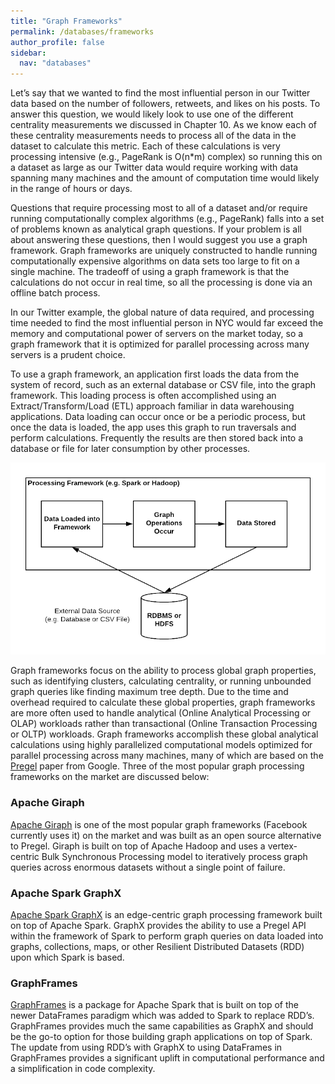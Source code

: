 ```yaml
---
title: "Graph Frameworks"
permalink: /databases/frameworks
author_profile: false
sidebar:
  nav: "databases"
---
```

Let’s say that we wanted to find the most influential person in our Twitter data based on the number of followers, retweets, and likes on his posts. To answer this question, we would likely look to use one of the different centrality measurements we discussed in Chapter 10.  As we know each of these centrality measurements needs to process all of the data in the dataset to calculate this metric.  Each of these calculations is very processing intensive (e.g., PageRank is O(n*m) complex) so running this on a dataset as large as our Twitter data would require working with data spanning many machines and the amount of computation time would likely in the range of hours or days.  

Questions that require processing most to all of a dataset and/or require running computationally complex algorithms (e.g., PageRank) falls into a set of problems known as analytical graph questions.  If your problem is all about answering these questions, then I would suggest you use a graph framework.  Graph frameworks are uniquely constructed to handle running computationally expensive algorithms on data sets too large to fit on a single machine.  The tradeoff of using a graph framework is that the calculations do not occur in real time, so all the processing is done via an offline batch process. 

In our Twitter example, the global nature of data required, and processing time needed to find the most influential person in NYC would far exceed the memory and computational power of servers on the market today, so a graph framework that it is optimized for parallel processing across many servers is a prudent choice.

To use a graph framework, an application first loads the data from the system of record, such as an external database or CSV file, into the graph framework.  This loading process is often accomplished using an Extract/Transform/Load (ETL) approach familiar in data warehousing applications.  Data loading can occur once or be a periodic process, but once the data is loaded, the app uses this graph to run traversals and perform calculations.  Frequently the results are then stored back into a database or file for later consumption by other processes.

![Graph Framework](/assets/images/pages/databases/framework.png)

Graph frameworks focus on the ability to process global graph properties, such as identifying clusters, calculating centrality, or running unbounded graph queries like finding maximum tree depth.  Due to the time and overhead required to calculate these global properties, graph frameworks are more often used to handle analytical (Online Analytical Processing or OLAP) workloads rather than transactional (Online Transaction Processing or OLTP) workloads.  Graph frameworks accomplish these global analytical calculations using highly parallelized computational models optimized for parallel processing across many machines, many of which are based on the <a href="https://dl.acm.org/citation.cfm?id=1807184" target="_blank">Pregel</a> paper from Google.
Three of the most popular graph processing frameworks on the market are discussed below:

### Apache Giraph
<a href="http://giraph.apache.org/" target="_blank">Apache Giraph</a>  is one of the most popular graph frameworks (Facebook currently uses it) on the market and was built as an open source alternative to Pregel.  Giraph is built on top of Apache Hadoop and uses a vertex-centric Bulk Synchronous Processing  model to iteratively process graph queries across enormous datasets without a single point of failure.  

### Apache Spark GraphX
<a href="https://spark.apache.org/graphx/" target="_blank">Apache Spark GraphX</a>   is an edge-centric graph processing framework built on top of Apache Spark.  GraphX provides the ability to use a Pregel API within the framework of Spark to perform graph queries on data loaded into graphs, collections, maps, or other Resilient Distributed Datasets (RDD) upon which Spark is based.


### GraphFrames
<a href="https://graphframes.github.io/" target="_blank">GraphFrames</a>   is a package for Apache Spark that is built on top of the newer DataFrames paradigm which was added to Spark to replace RDD’s.  GraphFrames provides much the same capabilities as GraphX and should be the go-to option for those building graph applications on top of Spark.  The update from using RDD’s with GraphX to using DataFrames in GraphFrames provides a significant uplift in computational performance and a simplification in code complexity.

